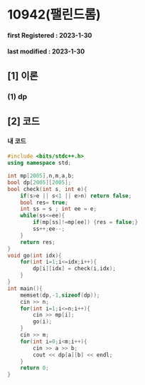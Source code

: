 # 10942(팰린드롬)

#### **first Registered : 2023-1-30**

#### last modified : **2023-1-30**

## \[1] 이론

### (1) dp

## \[2] 코드

#### 내 코드

```cpp
#include <bits/stdc++.h>
using namespace std;

int mp[2005],n,m,a,b;
bool dp[2005][2005];
bool check(int s, int e){
    if(s>e || s<1 || e>n) return false;
    bool res= true;
    int ss = s ; int ee = e;
    while(ss<=ee){
        if(mp[ss]!=mp[ee]) {res = false;}
        ss++;ee--;
    }
    return res;
}
void go(int idx){
    for(int i=1;i<=idx;i++){
        dp[i][idx] = check(i,idx);
    }
}
int main(){
    memset(dp,-1,sizeof(dp));
    cin >> n;
    for(int i=1;i<=n;i++){
        cin >> mp[i];
        go(i);
    }
    cin >> m;
    for(int i=0;i<m;i++){
        cin >> a >> b;
        cout << dp[a][b] << endl;
    }
    return 0;
}
```





